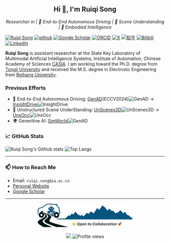 
<h2 align="center">Hi 👋, I'm Ruiqi Song</h2>
<p align="center">
  <em>Researcher in | 🚙 End-to-End Autonomous Driving | 🔭 Scene Understanding | 🤖️ Embodied Intelligence</em>
</p>

<p> 
<a href="https://ruiqi-song.github.io"><img src="https://img.shields.io/badge/Ruiqi%20Song-Homepage-red?style=flat-square" height="25px" alt="Ruiqi Song"></a>
<a href="https://github.com/ruiqi-song"><img src="https://img.shields.io/badge/github-%23121011.svg?style=flat-square&logo=github&logoColor=white" height="25px" alt="github"></a>
<a href="https://scholar.google.com/citations?user=hMSOTPoAAAAJ&hl=en"><img src="https://img.shields.io/badge/Google%20Scholar-4285F4?style=flat-square&logo=google-scholar&logoColor=white" height="25px" alt="Google Scholar"></a>
<a href="https://orcid.org/my-orcid?orcid=0000-0003-2261-3724"><img src="https://img.shields.io/badge/ORCID-16A085.svg?style=flat-square&logo=orcid&logoColor=white" height="25px" alt="ORCID"></a>
<a href="https://twitter.com/ruiqi_song_cas"><img src="https://img.shields.io/badge/X-%23000000.svg?style=flat-square&logo=X&logoColor=white" height="25px" alt="X"></a>
<a href="https://www.zhihu.com/people/cherish-11-70/collections"><img src="https://img.shields.io/badge/知乎-0079FF.svg?style=flat-square&logo=zhihu&logoColor=white" height="25px" alt="知乎"></a>
<a href="https://space.bilibili.com/484508622"><img src="https://img.shields.io/badge/Bilibili-FF69B4.svg?style=flat-square&logo=bilibili&logoColor=white" height="25px" alt="Bilibili"></a>
<a href="https://www.linkedin.com/in/%E7%91%9E%E7%90%A6-%E5%AE%8B-528698300/"><img src="https://img.shields.io/badge/linkedin-006CAC.svg?&style=flat-square&logo=linkedin&logoColor=white" height="25px" alt="LinkedIn"></a>
</p> 

**Ruiqi Song** is assistant researcher at the State Key Laboratory of Multimodal Artificial Intelligence Systems, Institute of Automation, Chinese Academy of Sciences [CASIA](http://www.ia.cas.cn/). I am working toward the Ph.D. degree from [Tongji University](https://skl-ais.tongji.edu.cn/) and received the M.S. degree in Electronic Engineering from [Beihang University](https://www.buaa.edu.cn/index.htm).

### Previous Efforts

- 🚙 End-to-End Autonomous Driving: [GenAD](https://github.com/wzzheng/GenAD)(*ECCV2024*)![GenAD](https://img.shields.io/github/stars/wzzheng/GenAD) -> [InsightDrive](https://github.com/songruiqi/InsightDrive)![InsightDrive](https://img.shields.io/github/stars/ruiqi-song/InsightDrive)
- 🔭 Unstructured Scene UnderStanding: [UnScenes3D](https://github.com/ruiqi-song/UnScenes3D)![UnScenes3D](https://img.shields.io/github/stars/ruiqi-song/UnScenes3D) -> [UnsOcc](https://github.com/ruiqi-song/UnsOcc)![UnsOcc](https://img.shields.io/github/stars/ruiqi-song/UnsOcc)
- 🌍 Generitive AI: [SimWorld](https://github.com/Li-Zn-H/SimWorld)![GenAD](https://img.shields.io/github/stars/Li-Zn-H/SimWorld)

### 📈 GitHub Stats

![Ruiqi Song's GitHub stats](https://github-readme-stats.vercel.app/api?username=ruiqi-song&show_icons=true&theme=default&hide=contribs,prs&count_private=true&include_all_commits=true&show_owner=true)
![Top Langs](https://github-readme-stats.vercel.app/api/top-langs/?username=ruiqi-song&layout=compact&langs_count=10&cache_seconds=60)

---

### 📫 How to Reach Me
- Email: `ruiqi.song@ia.ac.cn` 
- [Personal Website](https://scholar.google.com/citations?user=hMSOTPoAAAAJ&hl=en)
- [Google Scholar](https://scholar.google.com/citations?user=hMSOTPoAAAAJ&hl=en)

---
<p align="center">
  <img src="https://raw.githubusercontent.com/ruiqi-song/ruiqi-song/main/assets/homepage.png" alt="Futures" width="300" title="Futures"/>
</p>
<p align="center">
  <img src="https://img.shields.io/badge/Towards_End_→_to_→_End_Autonomous_Driving_|_Scene_Understanding_|_Embodied_Intelligence_|_Generative_AI-303030?style=flat-square&logo=semantic-release&logoColor=white&labelColor=purple" />
  <img src="https://komarev.com/ghpvc/?username=ruiqi-song&label=Profile%20views&color=0e75b6&style=flat" alt="Profile views" />
</p>



